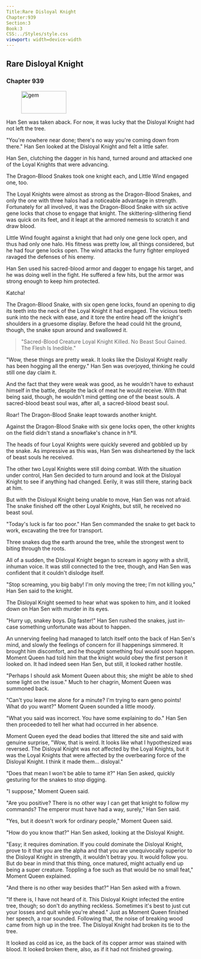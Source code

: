 ```yaml
---
Title:Rare Disloyal Knight 
Chapter:939 
Section:3 
Book:3 
CSS:../Styles/style.css 
viewport: width=device-width
---
```

  
## Rare Disloyal Knight
### Chapter 939
  
<figure>
	<img src="../Images/gem.gif" alt="gem" id="gem" width="120" height="60" />
</figure>
  

  
Han Sen was taken aback. For now, it was lucky that the Disloyal Knight had not left the tree.

"You're nowhere near done; there's no way you're coming down from there." Han Sen looked at the Disloyal Knight and felt a little safer.

Han Sen, clutching the dagger in his hand, turned around and attacked one of the Loyal Knights that were advancing.

The Dragon-Blood Snakes took one knight each, and Little Wind engaged one, too.

The Loyal Knights were almost as strong as the Dragon-Blood Snakes, and only the one with three halos had a noticeable advantage in strength. Fortunately for all involved, it was the Dragon-Blood Snake with six active gene locks that chose to engage that knight. The skittering-slithering fiend was quick on its feet, and it leapt at the armored nemesis to scratch it and draw blood.

Little Wind fought against a knight that had only one gene lock open, and thus had only one halo. His fitness was pretty low, all things considered, but he had four gene locks open. The wind attacks the furry fighter employed ravaged the defenses of his enemy.

Han Sen used his sacred-blood armor and dagger to engage his target, and he was doing well in the fight. He suffered a few hits, but the armor was strong enough to keep him protected.

Katcha!

The Dragon-Blood Snake, with six open gene locks, found an opening to dig its teeth into the neck of the Loyal Knight it had engaged. The vicious teeth sunk into the neck with ease, and it tore the entire head off the knight's shoulders in a gruesome display. Before the head could hit the ground, though, the snake spun around and swallowed it.

> "Sacred-Blood Creature Loyal Knight Killed. No Beast Soul Gained. The Flesh Is Inedible."

"Wow, these things are pretty weak. It looks like the Disloyal Knight really has been hogging all the energy." Han Sen was overjoyed, thinking he could still one day claim it.

And the fact that they were weak was good, as he wouldn't have to exhaust himself in the battle, despite the lack of meat he would receive. With that being said, though, he wouldn't mind getting one of the beast souls. A sacred-blood beast soul was, after all, a sacred-blood beast soul.

Roar! The Dragon-Blood Snake leapt towards another knight.

Against the Dragon-Blood Snake with six gene locks open, the other knights on the field didn't stand a snowflake's chance in h*ll.

The heads of four Loyal Knights were quickly severed and gobbled up by the snake. As impressive as this was, Han Sen was disheartened by the lack of beast souls he received.

The other two Loyal Knights were still doing combat. With the situation under control, Han Sen decided to turn around and look at the Disloyal Knight to see if anything had changed. Eerily, it was still there, staring back at him.

But with the Disloyal Knight being unable to move, Han Sen was not afraid. The snake finished off the other Loyal Knights, but still, he received no beast soul.

"Today's luck is far too poor." Han Sen commanded the snake to get back to work, excavating the tree for transport.

Three snakes dug the earth around the tree, while the strongest went to biting through the roots.

All of a sudden, the Disloyal Knight began to scream in agony with a shrill, inhuman voice. It was still connected to the tree, though, and Han Sen was confident that it couldn't dislodge itself.

"Stop screaming, you big baby! I'm only moving the tree; I'm not killing you," Han Sen said to the knight.

The Disloyal Knight seemed to hear what was spoken to him, and it looked down on Han Sen with murder in its eyes.

"Hurry up, snakey boys. Dig faster!" Han Sen rushed the snakes, just in-case something unfortunate was about to happen.

An unnerving feeling had managed to latch itself onto the back of Han Sen's mind, and slowly the feelings of concern for ill happenings simmered. It brought him discomfort, and he thought something foul would soon happen. Moment Queen had told him that the knight would obey the first person it looked on. It had indeed seen Han Sen, but still, it looked rather hostile.

"Perhaps I should ask Moment Queen about this; she might be able to shed some light on the issue." Much to her chagrin, Moment Queen was summoned back.

"Can't you leave me alone for a minute? I'm trying to earn geno points! What do you want?" Moment Queen sounded a little moody.

"What you said was incorrect. You have some explaining to do." Han Sen then proceeded to tell her what had occurred in her absence.

Moment Queen eyed the dead bodies that littered the site and said with genuine surprise, "Wow, that is weird. It looks like what I hypothesized was reversed. The Disloyal Knight was not affected by the Loyal Knights, but it was the Loyal Knights that were affected by the overbearing force of the Disloyal Knight. I think it made them... disloyal."

"Does that mean I won't be able to tame it?" Han Sen asked, quickly gesturing for the snakes to stop digging.

"I suppose," Moment Queen said.

"Are you positive? There is no other way I can get that knight to follow my commands? The emperor must have had a way, surely," Han Sen said.

"Yes, but it doesn't work for ordinary people," Moment Queen said.

"How do you know that?" Han Sen asked, looking at the Disloyal Knight.

"Easy; it requires domination. If you could dominate the Disloyal Knight, prove to it that you are the alpha and that you are unequivocally superior to the Disloyal Knight in strength, it wouldn't betray you. It would follow you. But do bear in mind that this thing, once matured, might actually end up being a super creature. Toppling a foe such as that would be no small feat," Moment Queen explained.

"And there is no other way besides that?" Han Sen asked with a frown.

"If there is, I have not heard of it. This Disloyal Knight infected the entire tree, though; so don't do anything reckless. Sometimes it's best to just cut your losses and quit while you're ahead." Just as Moment Queen finished her speech, a roar sounded. Following that, the noise of breaking wood came from high up in the tree. The Disloyal Knight had broken its tie to the tree.

It looked as cold as ice, as the back of its copper armor was stained with blood. It looked broken there, also, as if it had not finished growing.